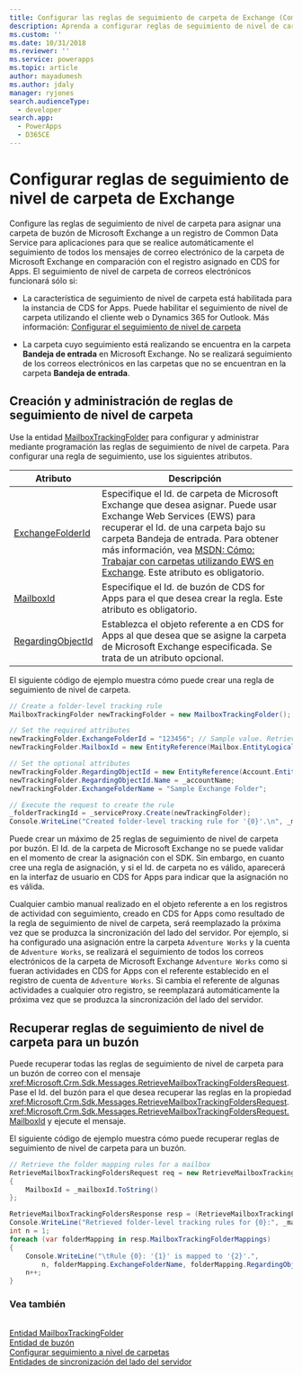 ```yaml
---
title: Configurar las reglas de seguimiento de carpeta de Exchange (Common Data Service para aplicaciones) | Microsoft Docs
description: Aprenda a configurar reglas de seguimiento de nivel de carpeta de Exchange.
ms.custom: ''
ms.date: 10/31/2018
ms.reviewer: ''
ms.service: powerapps
ms.topic: article
author: mayadumesh
ms.author: jdaly
manager: ryjones
search.audienceType:
  - developer
search.app:
  - PowerApps
  - D365CE
---
```

# <a name="configure-exchange-folder-level-tracking-rules"></a>Configurar reglas de seguimiento de nivel de carpeta de Exchange

Configure las reglas de seguimiento de nivel de carpeta para asignar una carpeta de buzón de Microsoft Exchange a un registro de Common Data Service para aplicaciones para que se realice automáticamente el seguimiento de todos los mensajes de correo electrónico de la carpeta de Microsoft Exchange en comparación con el registro asignado en CDS for Apps. El seguimiento de nivel de carpeta de correos electrónicos funcionará sólo si:  

- La característica de seguimiento de nivel de carpeta está habilitada para la instancia de CDS for Apps. Puede habilitar el seguimiento de nivel de carpeta utilizando el cliente web o Dynamics 365 for Outlook. Más información: [Configurar el seguimiento de nivel de carpeta](/dynamics365/customer-engagement/admin/configure-outlook-exchange-folder-level-tracking)  

- La carpeta cuyo seguimiento está realizando se encuentra en la carpeta **Bandeja de entrada** en Microsoft Exchange. No se realizará seguimiento de los correos electrónicos en las carpetas que no se encuentran en la carpeta **Bandeja de entrada**.  

<a name="Create"></a>   

## <a name="create-and-manage-folder-level-tracking-rules"></a>Creación y administración de reglas de seguimiento de nivel de carpeta 
 
 Use la entidad [MailboxTrackingFolder](/reference/entities/mailboxtrackingfolder.md) para configurar y administrar mediante programación las reglas de seguimiento de nivel de carpeta. Para configurar una regla de seguimiento, use los siguientes atributos.  


|                                   Atributo                                   |                                                                                                                                                                                                                Descripción                                                                                                                                                                                                                 |
|-------------------------------------------------------------------------------|--------------------------------------------------------------------------------------------------------------------------------------------------------------------------------------------------------------------------------------------------------------------------------------------------------------------------------------------------------------------------------------------------------------------------------------------|
|  [ExchangeFolderId](/reference/entities/mailboxtrackingfolder.md#BKMK_ExchangeFolderId)  | Especifique el Id. de carpeta de Microsoft Exchange que desea asignar. Puede usar Exchange Web Services (EWS) para recuperar el Id. de una carpeta bajo su carpeta Bandeja de entrada. Para obtener más información, vea [MSDN: Cómo: Trabajar con carpetas utilizando EWS en Exchange](https://msdn.microsoft.com/library/office/dn535504.aspx). Este atributo es obligatorio. |
|         [MailboxId](/reference/entities/mailboxtrackingfolder.md#BKMK_MailboxId)         |                                                                                                                                         Especifique el Id. de buzón de CDS for Apps para el que desea crear la regla. Este atributo es obligatorio.                                                                                                                                          |
| [RegardingObjectId](/reference/entities/mailboxtrackingfolder.md#BKMK_RegardingObjectId) |                                                                                                       Establezca el objeto referente a en CDS for Apps al que desea que se asigne la carpeta de Microsoft Exchange especificada. Se trata de un atributo opcional.                                                                                                       |

 El siguiente código de ejemplo muestra cómo puede crear una regla de seguimiento de nivel de carpeta.  

```csharp  
// Create a folder-level tracking rule  
MailboxTrackingFolder newTrackingFolder = new MailboxTrackingFolder();  

// Set the required attributes  
newTrackingFolder.ExchangeFolderId = "123456"; // Sample value. Retrieve this value using Exchange Web Services (EWS)  
newTrackingFolder.MailboxId = new EntityReference(Mailbox.EntityLogicalName, _mailboxId);  

// Set the optional attributes  
newTrackingFolder.RegardingObjectId = new EntityReference(Account.EntityLogicalName, _accountId);  
newTrackingFolder.RegardingObjectId.Name = _accountName;  
newTrackingFolder.ExchangeFolderName = "Sample Exchange Folder";  

// Execute the request to create the rule   
_folderTrackingId = _serviceProxy.Create(newTrackingFolder);  
Console.WriteLine("Created folder-level tracking rule for '{0}'.\n", _mailboxName);  
```  

 Puede crear un máximo de 25 reglas de seguimiento de nivel de carpeta por buzón. El Id. de la carpeta de Microsoft Exchange no se puede validar en el momento de crear la asignación con el SDK. Sin embargo, en cuanto cree una regla de asignación, y si el Id. de carpeta no es válido, aparecerá en la interfaz de usuario en CDS for Apps para indicar que la asignación no es válida.  

 Cualquier cambio manual realizado en el objeto referente a en los registros de actividad con seguimiento, creado en CDS for Apps como resultado de la regla de seguimiento de nivel de carpeta, será reemplazado la próxima vez que se produzca la sincronización del lado del servidor. Por ejemplo, si ha configurado una asignación entre la carpeta `Adventure Works` y la cuenta de `Adventure Works`, se realizará el seguimiento de todos los correos electrónicos de la carpeta de Microsoft Exchange `Adventure Works` como si fueran actividades en CDS for Apps con el referente establecido en el registro de cuenta de `Adventure Works`. Si cambia el referente de algunas actividades a cualquier otro registro, se reemplazará automáticamente la próxima vez que se produzca la sincronización del lado del servidor.  

<a name="Retrieve"></a>   

## <a name="retrieve-folder-level-tracking-rules-for-a-mailbox"></a>Recuperar reglas de seguimiento de nivel de carpeta para un buzón  

 Puede recuperar todas las reglas de seguimiento de nivel de carpeta para un buzón de correo con el mensaje <xref:Microsoft.Crm.Sdk.Messages.RetrieveMailboxTrackingFoldersRequest>. Pase el Id. del buzón para el que desea recuperar las reglas en la propiedad <xref:Microsoft.Crm.Sdk.Messages.RetrieveMailboxTrackingFoldersRequest>.<xref:Microsoft.Crm.Sdk.Messages.RetrieveMailboxTrackingFoldersRequest.MailboxId> y ejecute el mensaje.  

 El siguiente código de ejemplo muestra cómo puede recuperar reglas de seguimiento de nivel de carpeta para un buzón.  

```csharp  
// Retrieve the folder mapping rules for a mailbox  
RetrieveMailboxTrackingFoldersRequest req = new RetrieveMailboxTrackingFoldersRequest  
{  
    MailboxId = _mailboxId.ToString()  
};  

RetrieveMailboxTrackingFoldersResponse resp = (RetrieveMailboxTrackingFoldersResponse_serviceProxy.Execute(req);  
Console.WriteLine("Retrieved folder-level tracking rules for {0}:", _mailboxName);  
int n = 1;  
foreach (var folderMapping in resp.MailboxTrackingFolderMappings)  
{  
    Console.WriteLine("\tRule {0}: '{1}' is mapped to '{2}'.",   
        n, folderMapping.ExchangeFolderName, folderMapping.RegardingObjectName);  
    n++;  
}  
```  

### <a name="see-also"></a>Vea también  
 <xref href="Microsoft.Dynamics.CRM.RetrieveMailboxTrackingFolders?text=RetrieveMailboxTrackingFolders Function" /><br />
 [Entidad MailboxTrackingFolder](/reference/entities/mailboxtrackingfolder.md)<br />
 [Entidad de buzón](/reference/entities/mailbox.md)<br />
 [Configurar seguimiento a nivel de carpetas](/dynamics365/customer-engagement/admin/configure-outlook-exchange-folder-level-tracking)<br />
 [Entidades de sincronización del lado del servidor](server-side-synchronization-entities.md)<br />

